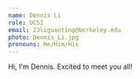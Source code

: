 ```yaml
---
name: Dennis Li
role: UCS1
email: 23liguanting@berkeley.edu
photo: Dennis_Li.jpg
pronouns: He/Him/His
---
```

Hi, I'm Dennis. Excited to meet you all!